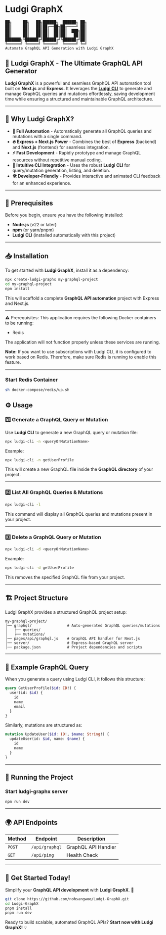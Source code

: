 # Ludgi GraphX

```
██╗     ██╗   ██╗██████╗  ██████╗ ██╗
██║     ██║   ██║██╔══██╗██╔════╝ ██║
██║     ██║   ██║██║  ██║██║  ███╗██║
██║     ██║   ██║██║  ██║██║   ██║██║
███████╗╚██████╔╝██████╔╝╚██████╔╝██║
╚══════╝ ╚═════╝ ╚═════╝  ╚═════╝ ╚═╝
Automate GraphQL API Generation with Ludgi GraphX
```

## 🚀 Ludgi GraphX - The Ultimate GraphQL API Generator

**Ludgi GraphX** is a powerful and seamless GraphQL API automation tool built on **Next.js** and **Express**. It leverages the **[Ludgi CLI](https://www.npmjs.com/package/ludgi-cli)** to generate and manage GraphQL queries and mutations effortlessly, saving development time while ensuring a structured and maintainable GraphQL architecture.

---

## 🌟 Why Ludgi GraphX?

- **🚀 Full Automation** - Automatically generate all GraphQL queries and mutations with a single command.
- **🔥 Express + Next.js Power** - Combines the best of **Express** (backend) and **Next.js** (frontend) for seamless integration.
- **⚡ Fast Development** - Rapidly prototype and manage GraphQL resources without repetitive manual coding.
- **🔧 Intuitive CLI Integration** - Uses the robust **Ludgi CLI** for query/mutation generation, listing, and deletion.
- **🛠️ Developer-Friendly** - Provides interactive and animated CLI feedback for an enhanced experience.

---

## 📌 Prerequisites

Before you begin, ensure you have the following installed:

- **Node.js** (v22 or later)
- **npm** (or yarn/pnpm)
- **Ludgi CLI** (installed automatically with this project)

---

## 📥 Installation

To get started with **Ludgi GraphX**, install it as a dependency:

```bash
npx create-ludgi-graphx my-graphql-project
cd my-graphql-project
npm install
```

This will scaffold a complete **GraphQL API automation** project with Express and Next.js.

---

⚠️ Prerequisites:
This application requires the following Docker containers to be running:

- Redis

The application will not function properly unless these services are running.

**Note:** If you want to use subscriptions with Ludgi CLI, it is configured to work based on Redis. Therefore, make sure Redis is running to enable this feature.

---

### Start Redis Container

```bash
sh docker-compose/redis/up.sh
```

## ⚙️ Usage

### 1️⃣ Generate a GraphQL Query or Mutation

Use **Ludgi CLI** to generate a new GraphQL query or mutation file:

```bash
npx ludgi-cli -n <queryOrMutationName>
```

Example:

```bash
npx ludgi-cli -n getUserProfile
```

This will create a new GraphQL file inside the **GraphQL directory** of your project.

---

### 2️⃣ List All GraphQL Queries & Mutations

```bash
npx ludgi-cli -l
```

This command will display all GraphQL queries and mutations present in your project.

---

### 3️⃣ Delete a GraphQL Query or Mutation

```bash
npx ludgi-cli -d <queryOrMutationName>
```

Example:

```bash
npx ludgi-cli -d getUserProfile
```

This removes the specified GraphQL file from your project.

---

## 🏗️ Project Structure

Ludgi GraphX provides a structured GraphQL project setup:

```
my-graphql-project/
│── graphql/                # Auto-generated GraphQL queries/mutations
│   ├── queries/
│   ├── mutations/
│── pages/api/graphql.js    # GraphQL API handler for Next.js
│── server/                 # Express-based GraphQL server
│── package.json            # Project dependencies and scripts
```

---

## 📌 Example GraphQL Query

When you generate a query using Ludgi CLI, it follows this structure:

```graphql
query GetUserProfile($id: ID!) {
  user(id: $id) {
    id
    name
    email
  }
}
```

Similarly, mutations are structured as:

```graphql
mutation UpdateUser($id: ID!, $name: String!) {
  updateUser(id: $id, name: $name) {
    id
    name
  }
}
```

---

## 🚀 Running the Project

### Start ludgi-graphx server
```bash
npm run dev
```

---

## 🌍 API Endpoints

| Method | Endpoint           | Description |
|--------|-------------------|-------------|
| `POST` | `/api/graphql`    | GraphQL API Handler |
| `GET`  | `/api/ping`     | Health Check |

---

## 🌟 Get Started Today!

Simplify your **GraphQL API development** with **Ludgi GraphX**. 🚀

```bash
git clone https://github.com/nohsangwoo/Ludgi-GraphX.git
cd Ludgi-GraphX
pnpm install
pnpm run dev
```

Ready to build scalable, automated GraphQL APIs? **Start now with Ludgi GraphX!** 💡


